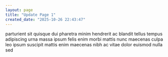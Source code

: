 ```yaml
---
layout: page
title: "Update Page 1"
created_date: "2025-10-26 22:43:47"
---
```


parturient sit quisque dui pharetra minim hendrerit ac blandit tellus tempus adipiscing urna massa ipsum felis enim morbi mattis nunc maecenas culpa leo ipsum suscipit mattis enim maecenas nibh ac vitae dolor euismod nulla sed 
